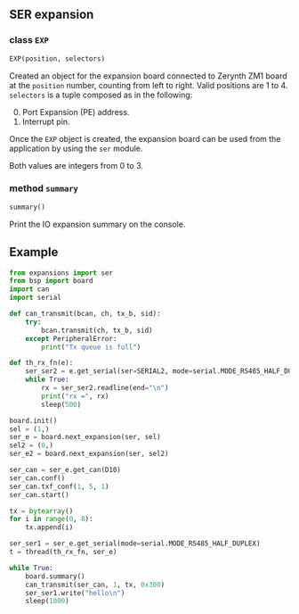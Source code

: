 ## SER expansion

### class `EXP`
```python
EXP(position, selectors)
```
Created an object for the expansion board connected to Zerynth ZM1 board at the `position` number, counting from left to right. Valid positions are 1 to 4.
`selectors` is a tuple composed as in the following:

0. Port Expansion (PE) address.
1. Interrupt pin.

Once the `EXP` object is created, the expansion board can be used from the application by using the `ser` module.

Both values are integers from 0 to 3.

### method `summary`
```python
summary()
```
Print the IO expansion summary on the console.

## Example
```python
from expansions import ser
from bsp import board
import can
import serial

def can_transmit(bcan, ch, tx_b, sid):
    try:
        bcan.transmit(ch, tx_b, sid)
    except PeripheralError:
        print("Tx queue is full")

def th_rx_fn(e):
    ser_ser2 = e.get_serial(ser=SERIAL2, mode=serial.MODE_RS485_HALF_DUPLEX)
    while True:
        rx = ser_ser2.readline(end="\n")
        print("rx =", rx)
        sleep(500)

board.init()
sel = (1,)
ser_e = board.next_expansion(ser, sel)
sel2 = (0,)
ser_e2 = board.next_expansion(ser, sel2)

ser_can = ser_e.get_can(D10)
ser_can.conf()
ser_can.txf_conf(1, 5, 1)
ser_can.start()

tx = bytearray()
for i in range(0, 8):
    tx.append(i)

ser_ser1 = ser_e.get_serial(mode=serial.MODE_RS485_HALF_DUPLEX)
t = thread(th_rx_fn, ser_e)

while True:
    board.summary()
    can_transmit(ser_can, 1, tx, 0x300)
    ser_ser1.write("hello\n")
    sleep(1000)
```
